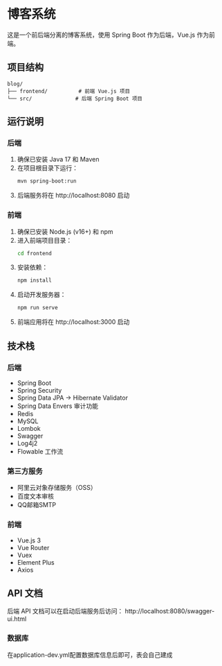 # 博客系统

这是一个前后端分离的博客系统，使用 Spring Boot 作为后端，Vue.js 作为前端。

## 项目结构

```
blog/
├── frontend/          # 前端 Vue.js 项目
└── src/              # 后端 Spring Boot 项目
```

## 运行说明

### 后端

1. 确保已安装 Java 17 和 Maven
2. 在项目根目录下运行：
   ```bash
   mvn spring-boot:run
   ```
3. 后端服务将在 http://localhost:8080 启动

### 前端

1. 确保已安装 Node.js (v16+) 和 npm
2. 进入前端项目目录：
   ```bash
   cd frontend
   ```
3. 安装依赖：
   ```bash
   npm install
   ```
4. 启动开发服务器：
   ```bash
   npm run serve
   ```
5. 前端应用将在 http://localhost:3000 启动

## 技术栈

### 后端
- Spring Boot
- Spring Security
- Spring Data JPA -> Hibernate Validator
- Spring Data Envers 审计功能
- Redis
- MySQL
- Lombok
- Swagger
- Log4j2
- Flowable 工作流

### 第三方服务
- 阿里云对象存储服务（OSS）
- 百度文本审核
- QQ邮箱SMTP

### 前端
- Vue.js 3
- Vue Router
- Vuex
- Element Plus
- Axios

## API 文档

后端 API 文档可以在启动后端服务后访问：
http://localhost:8080/swagger-ui.html 

### 数据库
在application-dev.yml配置数据库信息后即可，表会自己建成